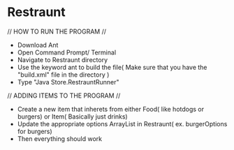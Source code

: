 # Restraunt

// HOW TO RUN THE PROGRAM //
 - Download Ant
 - Open Command Prompt/ Terminal
 - Navigate to Restraunt directory
 - Use the keyword ant to build the file( Make sure that you have the "build.xml" file in the directory )
 - Type "Java Store.RestrauntRunner"



// ADDING ITEMS TO THE PROGRAM //
 - Create a new item that inherets from either Food( like hotdogs or burgers) or Item( Basically just drinks)
 - Update the appropriate options ArrayList in Restraunt( ex. burgerOptions for burgers)
 - Then everything should work
   

